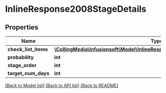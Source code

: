 # InlineResponse2008StageDetails

## Properties
Name | Type | Description | Notes
------------ | ------------- | ------------- | -------------
**check_list_items** | [**\CollingMedia\Infusionsoft\Model\InlineResponse2008StageDetailsCheckListItems[]**](InlineResponse2008StageDetailsCheckListItems.md) |  | [optional] 
**probability** | **int** |  | [optional] 
**stage_order** | **int** |  | [optional] 
**target_num_days** | **int** |  | [optional] 

[[Back to Model list]](../README.md#documentation-for-models) [[Back to API list]](../README.md#documentation-for-api-endpoints) [[Back to README]](../README.md)


